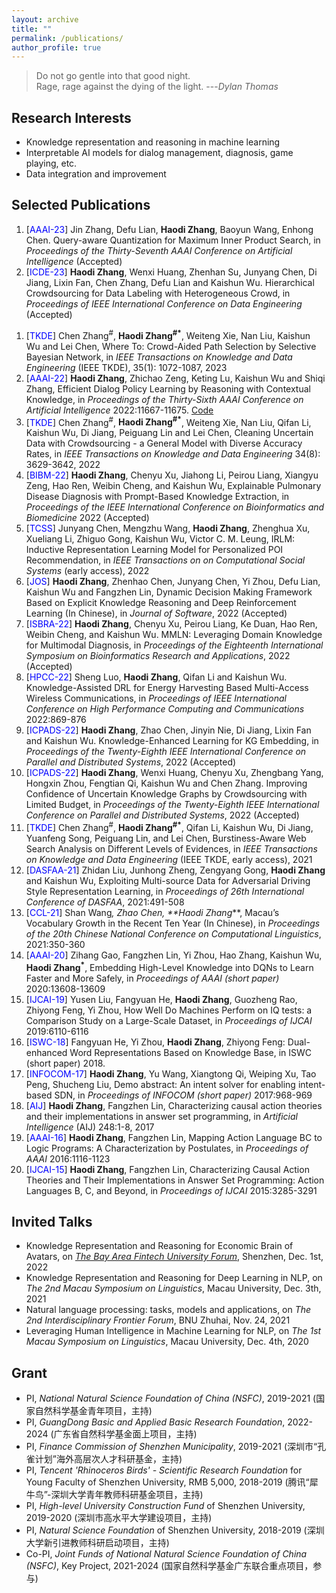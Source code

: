 ```yaml
---
layout: archive
title: ""
permalink: /publications/
author_profile: true
---
```



> Do not go gentle into that good night.<br>
Rage, rage against the dying of the light. ---<cite>Dylan Thomas</cite>

Research Interests
------
* Knowledge representation and reasoning in machine learning
* Interpretable AI models for dialog management, diagnosis, game playing, etc.
* Data integration and improvement

<span id='publist'>Selected Publications</span>
------
1. [<font color=Blue>AAAI-23</font>] Jin Zhang, Defu Lian, **Haodi Zhang**, Baoyun Wang, Enhong Chen. Query-aware Quantization for Maximum Inner Product Search, in _Proceedings of the Thirty-Seventh AAAI Conference on Artificial Intelligence_ (Accepted)
1. [<font color=Blue>ICDE-23</font>] **Haodi Zhang**, Wenxi Huang, Zhenhan Su, Junyang Chen, Di Jiang, Lixin Fan, Chen Zhang, Defu Lian and Kaishun Wu. Hierarchical Crowdsourcing for Data Labeling with Heterogeneous Crowd, in _Proceedings of IEEE International Conference on Data Engineering_ (Accepted)
<!--- 1. [<font color=Blue>IEEE TCSS</font>] Junyang Chen, Mengzhu Wang, **Haodi Zhang**, Zhiguo Gong, Zhidan Liu, Kaishun Wu, Victor Leung, From Where and Where To Go: Deep User Interest Exploration for Sequential Location Recommendation, in _IEEE Transactions on Neural Networks and Learning Systems_ 2022 (Accepted)--->
1. [<font color=Blue>TKDE</font>] Chen Zhang<sup>#</sup>, **Haodi Zhang<sup>#*</sup>**, Weiteng Xie, Nan Liu, Kaishun Wu and Lei Chen, Where To: Crowd-Aided Path Selection by Selective Bayesian Network, in _IEEE Transactions on Knowledge and Data Engineering_ (IEEE TKDE), 35(1): 1072-1087, 2023
1. [<font color=Blue>AAAI-22</font>] **Haodi Zhang**, Zhichao Zeng, Keting Lu, Kaishun Wu and Shiqi Zhang, Efficient Dialog Policy Learning by Reasoning with Contextual Knowledge, in _Proceedings of the Thirty-Sixth AAAI Conference on Artificial Intelligence_ 2022:11667-11675. <a href="https://github.com/ResearchGroupHdZhang/DPL_AAAI22">Code</a>
1. [<font color=Blue>TKDE</font>] Chen Zhang<sup>#</sup>, **Haodi Zhang<sup>#*</sup>**, Weiteng Xie, Nan Liu, Qifan Li, Kaishun Wu, Di Jiang, Peiguang Lin and Lei Chen, Cleaning Uncertain Data with Crowdsourcing - a General Model with Diverse Accuracy Rates, in _IEEE Transactions on Knowledge and Data Engineering_ 34(8): 3629-3642, 2022
1. [<font color=Blue>BIBM-22</font>] **Haodi Zhang**, Chenyu Xu, Jiahong Li, Peirou Liang, Xiangyu Zeng, Hao Ren, Weibin Cheng, and Kaishun Wu, Explainable Pulmonary Disease Diagnosis with Prompt-Based Knowledge Extraction, in _Proceedings of the IEEE International Conference on Bioinformatics and Biomedicine_ 2022 (Accepted)
1. [<font color=Blue>TCSS</font>] Junyang Chen, Mengzhu Wang, **Haodi Zhang**, Zhenghua Xu, Xueliang Li, Zhiguo Gong, Kaishun Wu, Victor C. M. Leung, IRLM: Inductive Representation Learning Model for Personalized POI Recommendation, in _IEEE Transactions on on Computational Social Systems_ (early access), 2022
1. [<font color=Blue>JOS</font>] **Haodi Zhang**, Zhenhao Chen, Junyang Chen, Yi Zhou, Defu Lian, Kaishun Wu and Fangzhen Lin, Dynamic Decision Making Framework Based on Explicit Knowledge Reasoning and Deep Reinforcement Learning (In Chinese), in _Journal of Software_, 2022 (Accepted)
1. [<font color=Blue>ISBRA-22</font>] **Haodi Zhang**, Chenyu Xu, Peirou Liang, Ke Duan, Hao Ren, Weibin Cheng, and Kaishun Wu. MMLN: Leveraging Domain Knowledge for Multimodal Diagnosis, in _Proceedings of the Eighteenth International Symposium on Bioinformatics Research and Applications_, 2022 (Accepted)
1. [<font color=Blue>HPCC-22</font>] Sheng Luo, **Haodi Zhang**, Qifan Li and Kaishun Wu. Knowledge-Assisted DRL for Energy
Harvesting Based Multi-Access Wireless Communications, in _Proceedings of IEEE International Conference on High Performance Computing and Communications_ 2022:869-876
1. [<font color=Blue>ICPADS-22</font>] **Haodi Zhang**, Zhao Chen, Jinyin Nie, Di Jiang, Lixin Fan and Kaishun Wu. Knowledge-Enhanced Learning for KG Embedding, in _Proceedings of the Twenty-Eighth IEEE International Conference on Parallel and Distributed Systems_, 2022 (Accepted)
1. [<font color=Blue>ICPADS-22</font>] **Haodi Zhang**, Wenxi Huang, Chenyu Xu, Zhengbang Yang, Hongxin Zhou, Fengtian Qi, Kaishun Wu and Chen Zhang. Improving Confidence of Uncertain Knowledge Graphs by Crowdsourcing with Limited Budget, in _Proceedings of the Twenty-Eighth IEEE International Conference on Parallel and Distributed Systems_, 2022 (Accepted)
1. [<font color=Blue>TKDE</font>] Chen Zhang<sup>#</sup>, **Haodi Zhang<sup>#*</sup>**, Qifan Li, Kaishun Wu, Di Jiang, Yuanfeng Song, Peiguang Lin, and Lei Chen, Burstiness-Aware Web Search Analysis on Different Levels of Evidences, in _IEEE Transactions on Knowledge and Data Engineering_ (IEEE TKDE, early access), 2021
1. [<font color=Blue>DASFAA-21</font>] Zhidan Liu, Junhong Zheng, Zengyang Gong, **Haodi Zhang** and Kaishun Wu, Exploiting Multi-source Data for Adversarial Driving Style Representation Learning, in _Proceedings of 26th International Conference of DASFAA_, 2021:491-508
1. [<font color=Blue>CCL-21</font>] Shan Wang<sup>*</sup>, Zhao Chen, **Haodi Zhang<sup>*</sup>**, Macau’s Vocabulary Growth in the Recent Ten Year (In Chinese), in _Proceedings of the 20th Chinese National Conference on Computational Linguistics_, 2021:350-360
1. [<font color=Blue>AAAI-20</font>] Zihang Gao, Fangzhen Lin, Yi Zhou, Hao Zhang, Kaishun Wu, **Haodi Zhang<sup>*</sup>**, Embedding High-Level Knowledge into DQNs to Learn Faster and More Safely, in _Proceedings of AAAI (short paper)_ 2020:13608-13609
1. [<font color=Blue>IJCAI-19</font>] Yusen Liu, Fangyuan He, **Haodi Zhang**, Guozheng Rao, Zhiyong Feng, Yi Zhou, How Well Do Machines Perform on IQ tests: a Comparison Study on a Large-Scale Dataset, in _Proceedings of IJCAI_ 2019:6110-6116
1. [<font color=Blue>ISWC-18</font>] Fangyuan He, Yi Zhou, **Haodi Zhang**, Zhiyong Feng: Dual-enhanced Word Representations Based on Knowledge Base, in ISWC (short paper) 2018.
1. [<font color=Blue>INFOCOM-17</font>] **Haodi Zhang**, Yu Wang, Xiangtong Qi, Weiping Xu, Tao Peng, Shucheng Liu, Demo abstract: An intent solver for enabling intent-based SDN, in _Proceedings of INFOCOM (short paper)_ 2017:968-969
1. [<font color=Blue>AIJ</font>] **Haodi Zhang**, Fangzhen Lin, Characterizing causal action theories and their implementations in answer set programming, in _Artificial Intelligence_ (AIJ) 248:1-8, 2017
1. [<font color=Blue>AAAI-16</font>] **Haodi Zhang**, Fangzhen Lin, Mapping Action Language BC to Logic Programs: A Characterization by Postulates, in _Proceedings of AAAI_ 2016:1116-1123
1. [<font color=Blue>IJCAI-15</font>] **Haodi Zhang**, Fangzhen Lin, Characterizing Causal Action Theories and Their Implementations in Answer Set Programming: Action Languages B, C, and Beyond, in _Proceedings of IJCAI_ 2015:3285-3291


Invited Talks
------
* Knowledge Representation and Reasoning for Economic Brain of Avatars, on _[The Bay Area Fintech University Forum](https://mp.weixin.qq.com/s/ssm4M0IlVAdh8KV_8CTVYA)_, Shenzhen, Dec. 1st, 2022
* Knowledge Representation and Reasoning for Deep Learning in NLP, on _The 2nd Macau Symposium on Linguistics_, Macau University, Dec. 3th, 2021
* Natural language processing: tasks, models and applications, on _The 2nd Interdisciplinary Frontier Forum_, BNU Zhuhai, Nov. 24, 2021
* Leveraging Human Intelligence in Machine Learning for NLP, on _The 1st Macau Symposium on Linguistics_, Macau University, Dec. 4th, 2020

Grant
------
* PI, _National Natural Science Foundation of China (NSFC)_, 2019-2021 (国家自然科学基金青年项目，主持)
* PI, _GuangDong Basic and Applied Basic Research Foundation_, 2022-2024 (广东省自然科学基金面上项目，主持)
* PI, _Finance Commission of Shenzhen Municipality_, 2019-2021 (深圳市“孔雀计划”海外高层次人才科研基金，主持)
* PI, _Tencent 'Rhinoceros Birds' - Scientific Research Foundation_ for Young Faculty of Shenzhen University, RMB 5,000, 2018-2019 (腾讯“犀牛鸟”-深圳大学青年教师科研基金项目，主持)
* PI, _High-level University Construction Fund_ of Shenzhen University, 2019-2020 (深圳市高水平大学建设项目，主持)
* PI, _Natural Science Foundation_ of Shenzhen University, 2018-2019 (深圳大学新引进教师科研启动项目，主持)
* Co-PI, _Joint Funds of National Natural Science Foundation of China (NSFC)_, Key Project, 2021-2024 (国家自然科学基金广东联合重点项目，参与)



<div style='display: none'>
Research Group Members
------

* Current students
  * Chenyu Xu, MPhil student, 2020.09-now
  * Wenxi Huang, MPhil student, 2020.09-now
  * Jinyin Nie, MPhil student, 2021.09-now
  * Min Cai, MPhil student, 2021.09-now
  * Jiping Zhang, MPhil student, 2021.09-now
  * Zhiqin Kuang, MPhil student, 2021.09-now
  
* Graduated students
  * Weiteng Xie, MPhil student, 2018.09~2021.06, Huawei 
  * Di Zhan, MPhil student, 2018.09-2021.06, Huawei 
  * Zihang Gao, MPhil student, 2018.09-2021.06, Guangdong second provincal general hospital
  * Hao Ren, MPhil student, 2018.09-2021.06, Guangdong second provincal general hospital
  * Qifan Li, MPhil student, 2019.09-2022.06, Tencent
  * Zhao Chen, MPhil student, 2019.09-2022.06, Huawei
  * Zhenhao Chen, MPhil student, 2019.09-2022.06, BYD
  * Zhichao Zeng, MPhil student, 2019.09-2022.06, Alibaba


{% if author.googlescholar %}
  You can also find my articles on <u><a href="{{author.googlescholar}}">my Google Scholar profile</a>.</u>
{% endif %}

{% include base_path %}

{% for post in site.publications reversed %}
  {% include archive-single.html %}
{% endfor %}
</div>